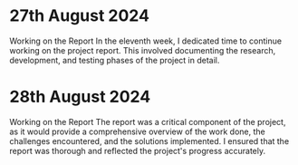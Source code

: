 # 27th August 2024
Working on the Report 
In the eleventh week, I dedicated time to continue working on the project report. This involved documenting the research, development, and testing phases of the project in detail.

# 28th August 2024
Working on the Report
The report was a critical component of the project, as it would provide a comprehensive overview of the work done, the challenges encountered, and the solutions implemented. I ensured that the report was thorough and reflected the project's progress accurately.
